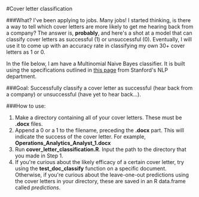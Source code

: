#Cover letter classification

###What?
I've been applying to jobs. Many jobs! I started thinking, is there a way to tell which cover letters are more likely to get me hearing back from a company? The answer is, **probably**, and here's a shot at a model that can classify cover letters as successful (1) or unsuccessful (0). Eventually, I will use it to come up with an accuracy rate in classifying my own 30+ cover letters as 1 or 0.

In the file below, I am have a Multinomial Naive Bayes classifier. It is built using the specifications outlined in [this page](http://nlp.stanford.edu/IR-book/html/htmledition/naive-bayes-text-classification-1.html) from Stanford's NLP department.

###Goal:
Successfully classify a cover letter as successful (hear back from a company) or unsuccessful (have yet to hear back...).

###How to use:
1. Make a directory containing all of your cover letters. These must be **.docx** files.
2. Append a 0 or a 1 to the filename, preceding the **.docx** part. This will indicate the success of the cover letter. For example, **Operations_Analytics_Analyst_1.docx**
3. Run **cover_letter_classification.R**. Input the path to the directory that you made in Step 1.
4. If you're curious about the likely efficacy of a certain cover letter, try using the **test_doc_classify** function on a specific document. Otherwise, if you're curious about the leave-one-out predictions using the cover letters in your directory, these are saved in an R data.frame called *predictions*.
